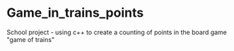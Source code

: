# Game_in_trains_points
 School project - using c++ to create a counting of points in the board game "game of trains"
